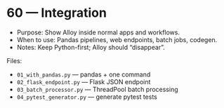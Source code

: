 # 60 — Integration

- Purpose: Show Alloy inside normal apps and workflows.
- When to use: Pandas pipelines, web endpoints, batch jobs, codegen.
- Notes: Keep Python-first; Alloy should “disappear”.

Files:
- `01_with_pandas.py` — pandas + one command
- `02_flask_endpoint.py` — Flask JSON endpoint
- `03_batch_processor.py` — ThreadPool batch processing
- `04_pytest_generator.py` — generate pytest tests
